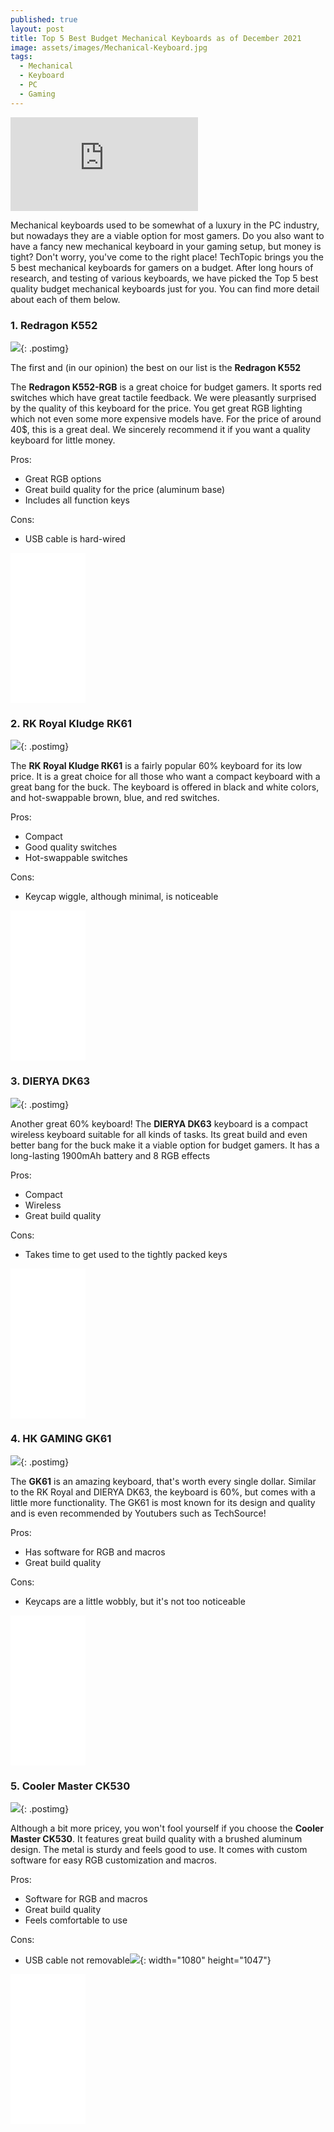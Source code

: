```yaml
---
published: true
layout: post
title: Top 5 Best Budget Mechanical Keyboards as of December 2021
image: assets/images/Mechanical-Keyboard.jpg
tags:
  - Mechanical
  - Keyboard
  - PC
  - Gaming
---
```

<div class="yt"><iframe src="https://www.youtube.com/embed/LCjHHTDmWgw" title="YouTube video player" allow="accelerometer; autoplay; clipboard-write; encrypted-media; gyroscope; picture-in-picture" allowfullscreen="" frameborder="0"></iframe></div>

Mechanical keyboards used to be somewhat of a luxury in the PC industry, but nowadays they are a viable option for most gamers. Do you also want to have a fancy new mechanical keyboard in your gaming setup, but money is tight? Don't worry, you've come to the right place\! TechTopic brings you the 5 best mechanical keyboards for gamers on a budget. After long hours of research, and testing of various keyboards, we have picked the Top 5 best quality budget mechanical keyboards just for you. You can find more detail about each of them below.

### 1\. Redragon K552

![](/assets/images/Redragon-K552.jpg){: .postimg}

The first and (in our opinion) the best on our list is the **Redragon K552**

The **Redragon K552-RGB** is a great choice for budget gamers. It sports red switches which have great tactile feedback. We were pleasantly surprised by the quality of this keyboard for the price. You get great RGB lighting which not even some more expensive models have. For the price of around 40$, this is a great deal. We sincerely recommend it if you want a quality keyboard for little money.

Pros:

* Great RGB options
* Great build quality for the price (aluminum base)
* Includes all function keys

Cons:

* USB cable is hard-wired

<iframe style="width:120px;height:240px;" marginwidth="0" marginheight="0" scrolling="no" src="//ws-na.amazon-adsystem.com/widgets/q?ServiceVersion=20070822&amp;OneJS=1&amp;Operation=GetAdHtml&amp;MarketPlace=US&amp;source=ss&amp;ref=as_ss_li_til&amp;ad_type=product_link&amp;tracking_id=&amp;language=en_US&amp;marketplace=amazon&amp;region=US&amp;placement=B016MAK38U&amp;asins=B016MAK38U&amp;linkId=8454d70dfc4ee1673f314bf32686757b&amp;show_border=true&amp;link_opens_in_new_window=true" frameborder="0"></iframe>

### 2\. RK Royal Kludge RK61

![](/assets/images/RK-ROYAL-KLUDGE-RK61.jpg){: .postimg}

The **RK Royal Kludge RK61** is a fairly popular 60% keyboard for its low price. It is a great choice for all those who want a compact keyboard with a great bang for the buck. The keyboard is offered in black and white colors, and hot-swappable brown, blue, and red switches.

Pros:

* Compact
* Good quality switches
* Hot-swappable switches

Cons:

* Keycap wiggle, although minimal, is noticeable

<iframe style="width:120px;height:240px;" marginwidth="0" marginheight="0" scrolling="no" src="//ws-na.amazon-adsystem.com/widgets/q?ServiceVersion=20070822&amp;OneJS=1&amp;Operation=GetAdHtml&amp;MarketPlace=US&amp;source=ss&amp;ref=as_ss_li_til&amp;ad_type=product_link&amp;tracking_id=techtopic05-20&amp;language=en_US&amp;marketplace=amazon&amp;region=US&amp;placement=B0832CZNS5&amp;asins=B0832CZNS5&amp;linkId=05153baf4a8531c62667a944acddb924&amp;show_border=true&amp;link_opens_in_new_window=true" frameborder="0"></iframe>

### 3\. DIERYA DK63

![](/assets/images/DIERYA-DK63.jpg){: .postimg}

Another great 60% keyboard\! The **DIERYA DK63** keyboard is a compact wireless keyboard suitable for all kinds of tasks. Its great build and even better bang for the buck make it a viable option for budget gamers. It has a long-lasting 1900mAh battery and 8 RGB effects

Pros:

* Compact
* Wireless
* Great build quality

Cons:

* Takes time to get used to the tightly packed keys

<iframe style="width:120px;height:240px;" marginwidth="0" marginheight="0" scrolling="no" src="//ws-na.amazon-adsystem.com/widgets/q?ServiceVersion=20070822&amp;OneJS=1&amp;Operation=GetAdHtml&amp;MarketPlace=US&amp;source=ss&amp;ref=as_ss_li_til&amp;ad_type=product_link&amp;tracking_id=techtopic05-20&amp;language=en_US&amp;marketplace=amazon&amp;region=US&amp;placement=B07FZSDYTZ&amp;asins=B07FZSDYTZ&amp;linkId=68f41f768087f1adcb27c7c34b813294&amp;show_border=true&amp;link_opens_in_new_window=true" frameborder="0"></iframe>

### 4\. HK GAMING GK61

![](/assets/images/HK-GAMING-GK61.jpg){: .postimg}

The **GK61** is an amazing keyboard, that's worth every single dollar. Similar to the RK Royal and DIERYA DK63, the keyboard is 60%, but comes with a little more functionality. The GK61 is most known for its design and quality and is even recommended by Youtubers such as TechSource\!

Pros:

* Has software for RGB and macros
* Great build quality

Cons:

* Keycaps are a little wobbly, but it's not too noticeable

<iframe style="width:120px;height:240px;" marginwidth="0" marginheight="0" scrolling="no" src="//ws-na.amazon-adsystem.com/widgets/q?ServiceVersion=20070822&amp;OneJS=1&amp;Operation=GetAdHtml&amp;MarketPlace=US&amp;source=ss&amp;ref=as_ss_li_til&amp;ad_type=product_link&amp;tracking_id=techtopic05-20&amp;language=en_US&amp;marketplace=amazon&amp;region=US&amp;placement=B07PT9NRRY&amp;asins=B07PT9NRRY&amp;linkId=a5023721f59ec4598cbd16c3a08d1d3f&amp;show_border=true&amp;link_opens_in_new_window=true" frameborder="0"></iframe>

### 5\. Cooler Master CK530

![](/assets/images/Cooler-Master-CK530.jpg){: .postimg}

Although a bit more pricey, you won't fool yourself if you choose the **Cooler Master CK530**. It features great build quality with a brushed aluminum design. The metal is sturdy and feels good to use. It comes with custom software for easy RGB customization and macros.

Pros:

* Software for RGB and macros
* Great build quality
* Feels comfortable to use

Cons:

* USB cable not removable![](/uploads/dwv8w5bz0c671.webp){: width="1080" height="1047"}

<iframe style="width:120px;height:240px;" marginwidth="0" marginheight="0" scrolling="no" src="//ws-na.amazon-adsystem.com/widgets/q?ServiceVersion=20070822&amp;OneJS=1&amp;Operation=GetAdHtml&amp;MarketPlace=US&amp;source=ss&amp;ref=as_ss_li_til&amp;ad_type=product_link&amp;tracking_id=techtopic05-20&amp;language=en_US&amp;marketplace=amazon&amp;region=US&amp;placement=B07N4D7PMJ&amp;asins=B07N4D7PMJ&amp;linkId=3620fb060a0ae6a917f8d0dcc1a784a9&amp;show_border=true&amp;link_opens_in_new_window=true" frameborder="0"></iframe>
